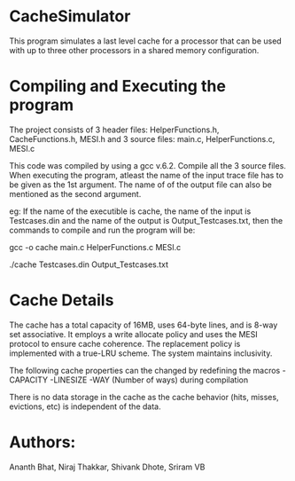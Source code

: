 # CacheSimulator
This program simulates a last level cache for a processor that can be used with up to three other processors in a shared memory configuration.

# Compiling and Executing the program
The project consists of 3 header files: HelperFunctions.h, CacheFunctions.h, MESI.h and 
3 source files: main.c, HelperFunctions.c, MESI.c

This code was compiled by using a gcc v.6.2.
Compile all the 3 source files.
When executing the program, atleast the name of the input trace file has to be given as the 1st argument. The name of of the output file can also be mentioned as the second argument.

eg: If the name of the executible is cache, the name of the input is Testcases.din and the name of the output is Output_Testcases.txt, then the commands to compile and run the program will be:

gcc -o cache main.c HelperFunctions.c MESI.c

./cache Testcases.din Output_Testcases.txt

# Cache Details
The cache has a total capacity of 16MB, uses 64-byte lines, and is 8-way set associative. It
employs a write allocate policy and uses the MESI protocol to ensure cache coherence. The
replacement policy is implemented with a true-LRU scheme. The system maintains inclusivity.

The following cache properties can the changed by redefining the macros
-CAPACITY
-LINESIZE
-WAY (Number of ways)
during compilation

There is no data storage in the cache as the cache behavior (hits, misses, evictions, etc)
is independent of the data.

# Authors:
Ananth Bhat,
Niraj Thakkar,
Shivank Dhote,
Sriram VB
